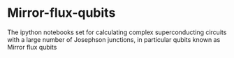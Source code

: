 # Mirror-flux-qubits
The ipython notebooks set for calculating complex superconducting circuits with a large number of Josephson junctions, in particular qubits known as Mirror flux qubits
